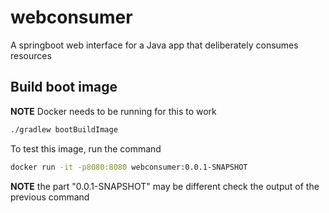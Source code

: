 # webconsumer

A springboot web interface for a Java app that deliberately consumes resources

## Build boot image

**NOTE** Docker needs to be running for this to work

```bash
./gradlew bootBuildImage
```

To test this image, run the command

```bash
docker run -it -p8080:8080 webconsumer:0.0.1-SNAPSHOT
```

**NOTE** the part "0.0.1-SNAPSHOT" may be different check the output of the previous command
